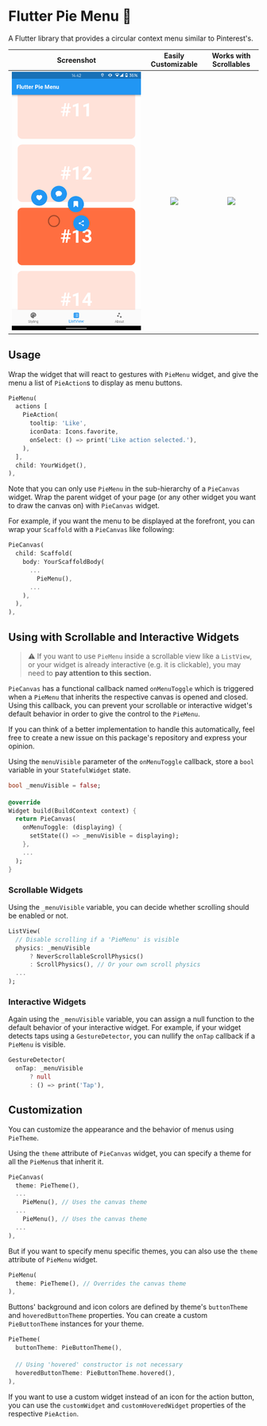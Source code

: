 <!--
This README describes the package. If you publish this package to pub.dev,
this README's contents appear on the landing page for your package.

For information about how to write a good package README, see the guide for
[writing package pages](https://dart.dev/guides/libraries/writing-package-pages).

For general information about developing packages, see the Dart guide for
[creating packages](https://dart.dev/guides/libraries/create-library-packages)
and the Flutter guide for
[developing packages and plugins](https://flutter.dev/developing-packages).
-->

# Flutter Pie Menu 🥧

A Flutter library that provides a circular context menu similar to Pinterest's.

|Screenshot|Easily Customizable|Works with Scrollables|
|:-:|:-:|:-:|
|<img src="showcase/screenshot.png" width=800 />|<img src="showcase/example-1.gif" width=800 />|<img src="showcase/example-2.gif" width=800 />|

## Usage

Wrap the widget that will react to gestures with `PieMenu` widget, and give the menu a list of `PieAction`s to display as menu buttons.

```dart
PieMenu(
  actions [
    PieAction(
      tooltip: 'Like',
      iconData: Icons.favorite,
      onSelect: () => print('Like action selected.'),
    ),
  ],
  child: YourWidget(),
),
```

Note that you can only use `PieMenu` in the sub-hierarchy of a `PieCanvas` widget. Wrap the parent widget of your page (or any other widget you want to draw the canvas on) with `PieCanvas` widget.

For example, if you want the menu to be displayed at the forefront, you can wrap your `Scaffold` with a `PieCanvas` like following:

```dart
PieCanvas(
  child: Scaffold(
    body: YourScaffoldBody(
      ...
        PieMenu(),
      ...
    ),
  ),
),
```

## Using with Scrollable and Interactive Widgets

> ⚠️ If you want to use `PieMenu` inside a scrollable view like a `ListView`, or your widget is already interactive (e.g. it is clickable), you may need to **pay attention to this section.**

`PieCanvas` has a functional callback named `onMenuToggle` which is triggered when a `PieMenu` that inherits the respective canvas is opened and closed. Using this callback, you can prevent your scrollable or interactive widget's default behavior in order to give the control to the `PieMenu`.

If you can think of a better implementation to handle this automatically, feel free to create a new issue on this package's repository and express your opinion.

Using the `menuVisible` parameter of the `onMenuToggle` callback, store a `bool` variable in your `StatefulWidget` state.

```dart
bool _menuVisible = false;

@override
Widget build(BuildContext context) {
  return PieCanvas(
    onMenuToggle: (displaying) {
      setState(() => _menuVisible = displaying);
    },
    ...
  );
}
```

### Scrollable Widgets

Using the `_menuVisible` variable, you can decide whether scrolling should be enabled or not.


```dart
ListView(
  // Disable scrolling if a 'PieMenu' is visible
  physics: _menuVisible
      ? NeverScrollableScrollPhysics()
      : ScrollPhysics(), // Or your own scroll physics
  ...
);
```

### Interactive Widgets

Again using the `_menuVisible` variable, you can assign a null function to the default behavior of your interactive widget. For example, if your widget detects taps using a `GestureDetector`, you can nullify the `onTap` callback if a `PieMenu` is visible.

```dart
GestureDetector(
  onTap: _menuVisible
      ? null
      : () => print('Tap'),
```

## Customization

You can customize the appearance and the behavior of menus using `PieTheme`.

Using the `theme` attribute of `PieCanvas` widget, you can specify a theme for all the `PieMenu`s that inherit it.

```dart
PieCanvas(
  theme: PieTheme(),
  ...
    PieMenu(), // Uses the canvas theme
  ...
    PieMenu(), // Uses the canvas theme
  ...
),
```

But if you want to specify menu specific themes, you can also use the `theme` attribute of `PieMenu` widget.

```dart
PieMenu(
  theme: PieTheme(), // Overrides the canvas theme
),
```

Buttons' background and icon colors are defined by theme's `buttonTheme` and `hoveredButtonTheme` properties. You can create a custom `PieButtonTheme` instances for your theme.

```dart
PieTheme(
  buttonTheme: PieButtonTheme(),

  // Using 'hovered' constructor is not necessary
  hoveredButtonTheme: PieButtonTheme.hovered(),
),
```

If you want to use a custom widget instead of an icon for the action button, you can use the `customWidget` and `customHoveredWidget` properties of the respective `PieAction`.
